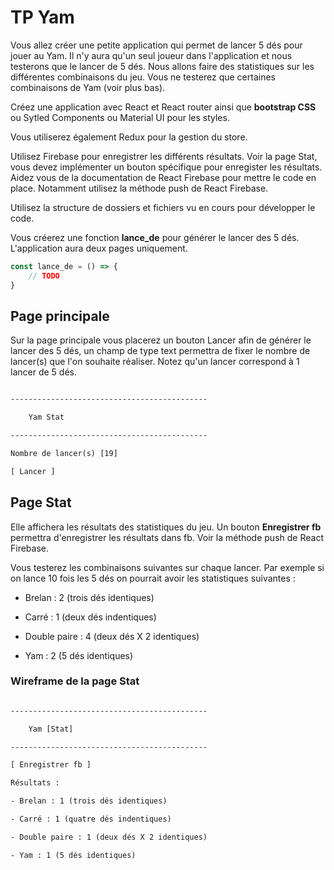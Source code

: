 # TP Yam

Vous allez créer une petite application qui permet de lancer 5 dés pour jouer au Yam. Il n'y aura qu'un seul joueur dans l'application et nous testerons que le lancer de 5 dés. Nous allons faire des statistiques sur les différentes combinaisons du jeu. Vous ne testerez que certaines combinaisons de Yam (voir plus bas).

Créez une application avec React et React router ainsi que **bootstrap CSS** ou Sytled Components ou Material UI pour les styles. 

Vous utiliserez également Redux pour la gestion du store. 

Utilisez Firebase pour enregistrer les différents résultats. Voir la page Stat, vous devez implémenter un bouton spécifique pour enregister les résultats. Aidez vous de la documentation de React Firebase pour mettre le code en place. Notamment utilisez la méthode push de React Firebase.

Utilisez la structure de dossiers et fichiers vu en cours pour développer le code.

Vous créerez une fonction **lance_de** pour générer le lancer des 5 dés. L'application aura deux pages uniquement.

```js
const lance_de = () => { 
    // TODO
}
```

## Page principale

Sur la page principale vous placerez un bouton Lancer afin de générer le lancer des 5 dés, un champ de type text permettra de fixer le nombre de lancer(s) que l'on souhaite réaliser. Notez qu'un lancer correspond à 1 lancer de 5 dés. 

```txt

--------------------------------------------

    Yam Stat

--------------------------------------------

Nombre de lancer(s) [19]

[ Lancer ]

```

## Page Stat

Elle affichera les résultats des statistiques du jeu. Un bouton **Enregistrer fb** permettra d'enregistrer les résultats dans fb. Voir la méthode push de React Firebase.

Vous testerez les combinaisons suivantes sur chaque lancer. Par exemple si on lance 10 fois les 5 dés on pourrait avoir les statistiques suivantes :

- Brelan : 2 (trois dés identiques)

- Carré : 1 (deux dés indentiques)

- Double paire : 4 (deux dés X 2 identiques)

- Yam : 2 (5 dés identiques)

### Wireframe de la page Stat

```txt

--------------------------------------------

    Yam [Stat]

--------------------------------------------

[ Enregistrer fb ]

Résultats : 

- Brelan : 1 (trois dés identiques)

- Carré : 1 (quatre dés indentiques)

- Double paire : 1 (deux dés X 2 identiques)

- Yam : 1 (5 dés identiques)

```
